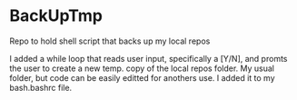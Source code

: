 # BackUpTmp
Repo to hold shell script that backs up my local repos

I added a while loop that reads user input, specifically a [Y/N], and promts the user to create a new temp. copy of the local repos folder. My usual folder, but code can be easily editted for anothers use. I added it to my bash.bashrc file.
